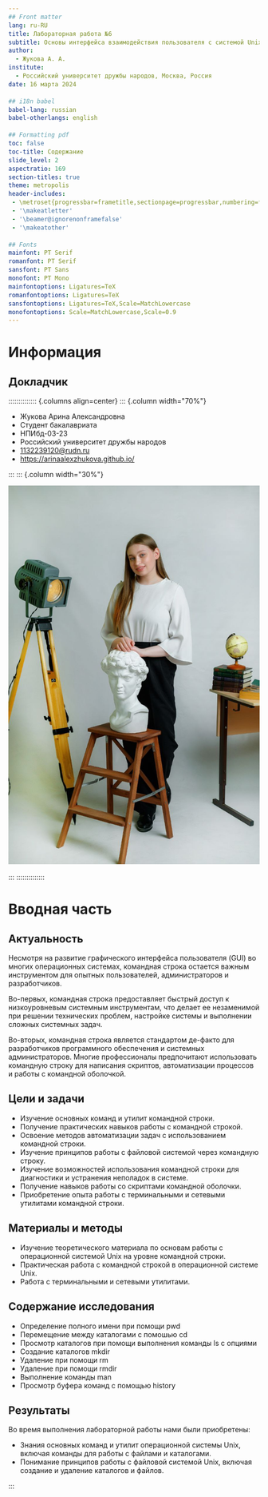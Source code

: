 ```yaml
---
## Front matter
lang: ru-RU
title: Лабораторная работа №6
subtitle: Основы интерфейса взаимодействия пользователя с системой Unix на уровне командной строки 
author:
  - Жукова А. А.
institute:
  - Российский университет дружбы народов, Москва, Россия
date: 16 марта 2024

## i18n babel
babel-lang: russian
babel-otherlangs: english

## Formatting pdf
toc: false
toc-title: Содержание
slide_level: 2
aspectratio: 169
section-titles: true
theme: metropolis
header-includes:
 - \metroset{progressbar=frametitle,sectionpage=progressbar,numbering=fraction}
 - '\makeatletter'
 - '\beamer@ignorenonframefalse'
 - '\makeatother'
  
## Fonts
mainfont: PT Serif
romanfont: PT Serif
sansfont: PT Sans
monofont: PT Mono
mainfontoptions: Ligatures=TeX
romanfontoptions: Ligatures=TeX
sansfontoptions: Ligatures=TeX,Scale=MatchLowercase
monofontoptions: Scale=MatchLowercase,Scale=0.9
---
```


# Информация

## Докладчик

:::::::::::::: {.columns align=center}
::: {.column width="70%"}

  * Жукова Арина Александровна
  * Студент бакалавриата
  * НПИбд-03-23
  * Российский университет дружбы народов
  * [1132239120@rudn.ru](mailto:kulyabov-ds@rudn.ru)
  * <https://arinaalexzhukova.github.io/>

:::
::: {.column width="30%"}

![](./image/zhukova.jpg)

:::
::::::::::::::

# Вводная часть

## Актуальность

Несмотря на развитие графического интерфейса пользователя (GUI) во многих операционных системах, командная строка остается важным инструментом для опытных пользователей, администраторов и разработчиков.

Во-первых, командная строка предоставляет быстрый доступ к низкоуровневым системным инструментам, что делает ее незаменимой при решении технических проблем, настройке системы и выполнении сложных системных задач.

Во-вторых, командная строка является стандартом де-факто для разработчиков программного обеспечения и системных администраторов. Многие профессионалы предпочитают использовать командную строку для написания скриптов, автоматизации процессов и работы с командной оболочкой.

## Цели и задачи

- Изучение основных команд и утилит командной строки.
- Получение практических навыков работы с командной строкой.
- Освоение методов автоматизации задач с использованием командной строки.
- Изучение принципов работы с файловой системой через командную строку.
- Изучение возможностей использования командной строки для диагностики и устранения неполадок в системе.
- Получение навыков работы со скриптами командной оболочки.
- Приобретение опыта работы с терминальными и сетевыми утилитами командной строки.

## Материалы и методы

- Изучение теоретического материала по основам работы с операционной системой Unix на уровне командной строки. 
- Практическая работа с командной строкой в операционной системе Unix. 
- Работа с терминальными и сетевыми утилитами. 

## Содержание исследования

- Определение полного имени при помощи pwd
- Перемещение между каталогами с помошью cd
- Просмотр каталогов при помощи выполнения команды ls с опциями
- Создание каталогов mkdir
- Удаление при помощи rm
- Удаление при помощи rmdir
- Выполнение команды man
- Просмотр буфера команд с помощью history 

## Результаты

Во время выполнения лабораторной работы нами были приобретены:
- Знания основных команд и утилит операционной системы Unix, включая команды для работы с файлами и каталогами.
- Понимание принципов работы с файловой системой Unix, включая создание и удаление каталогов и файлов.


:::

